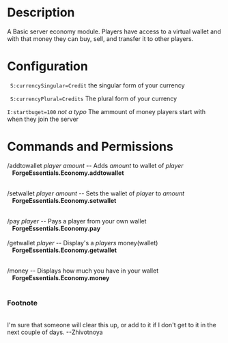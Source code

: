 # Description

A Basic server economy module. Players have access to a virtual wallet and with that money they can buy, sell, and transfer it to other players.

# Configuration
``` S:currencySingular=Credit``` the singular form of your currency

``` S:currencyPlural=Credits``` The plural form of your currency

``` I:startbuget=100 ``` _not a typo_ The ammount of money players start with when they join the server

# Commands and Permissions

/addtowallet _player_ _amount_ -- Adds _amount_ to wallet of _player_<br /> &nbsp;&nbsp; **ForgeEssentials.Economy.addtowallet** <br /><br />

/setwallet _player_ _amount_ -- Sets the wallet of _player_ to _amount_<br /> &nbsp;&nbsp; **ForgeEssentials.Economy.setwallet** <br /><br />

/pay _player_ -- Pays a player from your own wallet<br /> &nbsp;&nbsp; **ForgeEssentials.Economy.pay** <br /><br />
/getwallet _player_ -- Display's a _players_ money(wallet)<br /> &nbsp;&nbsp; **ForgeEssentials.Economy.getwallet** <br /><br />

/money -- Displays how much you have in your wallet <br /> &nbsp;&nbsp; **ForgeEssentials.Economy.money** <br /><br />
### Footnote
<br />
I'm sure that someone will clear this up, or add to it if I don't get to it in the next couple of days. --Zhivotnoya